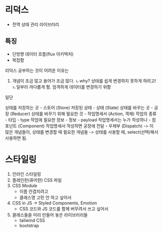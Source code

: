 # 리덕스

- 전역 상태 관리 라이브러리

## 특징

- 단방향 데이터 흐름(flux 아키텍처)
- 복잡함

리덕스 공부하는 것이 어려운 이유는

1. 개념이 조금 많고 용어가 조금 많다.
   ㄴwhy? 상태를 쉽게 변경하지 못하게 하려고!
   ㄴ일부러 까다롭게 함. 엄격하게 데이터를 변경하기 위함

일단

상태를 저장하는 곳 - 스토어 (Store)
저장된 상태 - 상태 (State)
상태를 바꾸는 곳 - 공장 (Reducer)
상태를 바꾸기 위해 필요한 것 - 작업명세서 (Action, 객체)
작업의 종류 - 타입 - type
작업에 필요한 정보 - 정보 - payload
작업명세서는 누가 작성하나 - 컴포넌트 (Component)
작업명세서 작성하면 공장에 전달 - 우체부 (Dispatch)
-> 이 많은 개념들이, 상태를 변경할 때 필요한 개념들
-> 상태를 사용할 때, select(선택)해서 사용하면 됨.

# 스타일링

1. 인라인 스타일링
2. 플레인한(퓨어한) CSS 파일
3. CSS Module
   - 이름 안겹치려고
   - 클래스명 고민 안 하고 싶어서
4. CSS in JS -> Styled Components, Emotion
   - CSS 코드와 JS 코드를 함께 버무려서 쓰고 싶어서
5. 클래스들을 미리 만들어 놓은 라이브러리들
   - tailwind CSS
   - bootstrap
